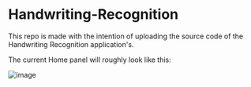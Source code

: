 # Handwriting-Recognition
 This repo is made with the intention of uploading the source code of the Handwriting Recognition application's.

 The current Home panel will roughly look like this:

 ![image](https://github.com/user-attachments/assets/3c9db338-cd37-4802-a83a-1103d57f604a)

